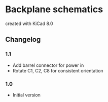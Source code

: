 # Backplane schematics

created with KiCad 8.0

## Changelog

### 1.1

* Add barrel connector for power in
* Rotate C1, C2, C8 for consistent orientation

### 1.0

* Initial version
